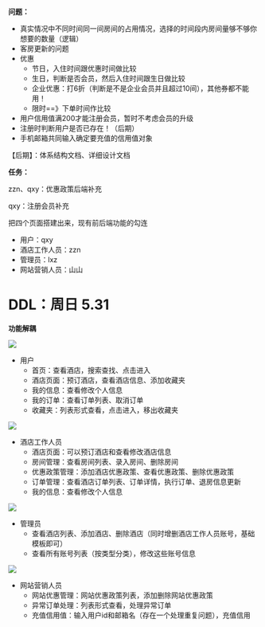 **问题：**

- 真实情况中不同时间同一间房间的占用情况，选择的时间段内房间量够不够你想要的数量（逻辑）
- 客房更新的问题
- 优惠
  - 节日，入住时间跟优惠时间做比较
  - 生日，判断是否会员，然后入住时间跟生日做比较
  - 企业优惠：打6折（判断是不是企业会员并且超过10间），其他券都不能用！
  - 限时==》下单时间作比较
- 用户信用值满200才能注册会员，暂时不考虑会员的升级
- 注册时判断用户是否已存在！（后期）
- 手机邮箱共同输入确定要充值的信用值对象

【后期】：体系结构文档、详细设计文档

**任务：**

zzn、qxy：优惠政策后端补充

qxy：注册会员补充

把四个页面搭建出来，现有前后端功能的勾连

- 用户：qxy
- 酒店工作人员：zzn
- 管理员：lxz
- 网站营销人员：山山

# DDL：周日 5.31

**功能解耦**

![](https://zzn-normal.oss-cn-beijing.aliyuncs.com/%E5%AD%A6%E4%B9%A0/%E8%BD%AF%E5%B7%A5%E4%BA%8C%E5%A4%A7%E4%BD%9C%E4%B8%9A/%E7%94%A8%E6%88%B7%E7%95%8C%E9%9D%A2.png)

- 用户
  - 首页：查看酒店，搜索查找、点击进入
  - 酒店页面：预订酒店，查看酒店信息、添加收藏夹
  - 我的信息：查看修改个人信息
  - 我的订单：查看订单列表、取消订单
  - 收藏夹：列表形式查看，点击进入，移出收藏夹

![](https://zzn-normal.oss-cn-beijing.aliyuncs.com/%E5%AD%A6%E4%B9%A0/%E8%BD%AF%E5%B7%A5%E4%BA%8C%E5%A4%A7%E4%BD%9C%E4%B8%9A/%E9%85%92%E5%BA%97%E5%B7%A5%E4%BD%9C%E4%BA%BA%E5%91%98%E7%95%8C%E9%9D%A2.png)

- 酒店工作人员
  - 酒店页面：可以预订酒店和查看修改酒店信息
  - 房间管理：查看房间列表、录入房间、删除房间
  - 优惠政策管理：添加酒店优惠政策、查看优惠政策、删除优惠政策
  - 订单管理：查看酒店订单列表、订单详情，执行订单、退房信息更新
  - 我的信息：查看修改个人信息

![](https://zzn-normal.oss-cn-beijing.aliyuncs.com/%E5%AD%A6%E4%B9%A0/%E8%BD%AF%E5%B7%A5%E4%BA%8C%E5%A4%A7%E4%BD%9C%E4%B8%9A/%E7%AE%A1%E7%90%86%E5%91%98%E7%95%8C%E9%9D%A2.png)

- 管理员
  - 查看酒店列表、添加酒店、删除酒店（同时增删酒店工作人员账号，基础模板即可）
  - 查看所有账号列表（按类型分类），修改这些账号信息

![](https://zzn-normal.oss-cn-beijing.aliyuncs.com/%E5%AD%A6%E4%B9%A0/%E8%BD%AF%E5%B7%A5%E4%BA%8C%E5%A4%A7%E4%BD%9C%E4%B8%9A/%E7%BD%91%E7%AB%99%E8%90%A5%E9%94%80%E4%BA%BA%E5%91%98%E7%95%8C%E9%9D%A2.png)

- 网站营销人员
  - 网站优惠管理：网站优惠政策列表，添加删除网站优惠政策
  - 异常订单处理：列表形式查看，处理异常订单
  - 充值信用值：输入用户id和邮箱名（存在一个处理重复问题），充值信用
